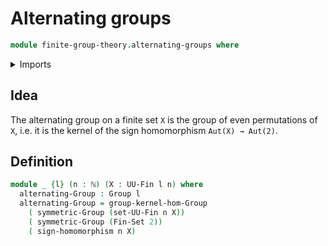 # Alternating groups

```agda
module finite-group-theory.alternating-groups where
```

<details><summary>Imports</summary>

```agda
open import elementary-number-theory.natural-numbers

open import finite-group-theory.sign-homomorphism

open import group-theory.groups
open import group-theory.kernels
open import group-theory.symmetric-groups

open import univalent-combinatorics.finite-types
open import univalent-combinatorics.standard-finite-types
```

</details>

## Idea

The alternating group on a finite set `X` is the group of even permutations of `X`, i.e. it is the kernel of the sign homomorphism `Aut(X) → Aut(2)`.

## Definition

```agda
module _ {l} (n : ℕ) (X : UU-Fin l n) where
  alternating-Group : Group l
  alternating-Group = group-kernel-hom-Group
    ( symmetric-Group (set-UU-Fin n X))
    ( symmetric-Group (Fin-Set 2))
    ( sign-homomorphism n X)
```
